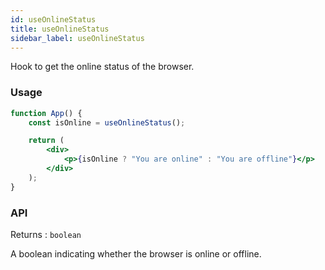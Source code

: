 ```yaml
---
id: useOnlineStatus
title: useOnlineStatus
sidebar_label: useOnlineStatus
---
```


Hook to get the online status of the browser.

### Usage

```jsx
function App() {
	const isOnline = useOnlineStatus();

	return (
		<div>
			<p>{isOnline ? "You are online" : "You are offline"}</p>
		</div>
	);
}
```

### API

Returns : `boolean`

A boolean indicating whether the browser is online or offline.
